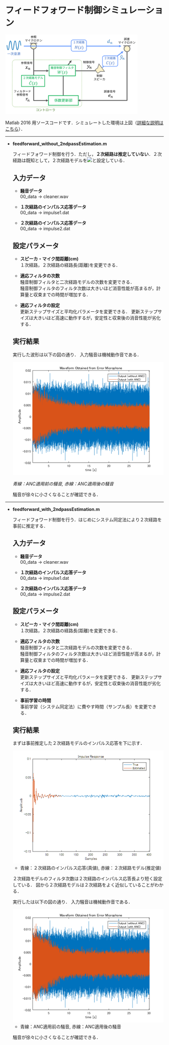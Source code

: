 # フィードフォワード制御シミュレーション
   
   <img src="https://github.com/YosukeSugiura/ActiveNoiseControl/blob/image/feedforward_system.png" width="420px" />
   
   Matlab 2016 用ソースコードです．シミュレートした環境は上図（[詳細な説明はこちら](https://github.com/YosukeSugiura/ActiveNoiseControl/wiki/フィードフォワード型のシステムモデル)）．

* * * 
- **feedforward_without_2ndpassEstimation.m**  

   フィードフォワード制御を行う．ただし，**２次経路は推定していない**．２次経路は既知として，２次経路モデルを<img src="https://latex.codecogs.com/png.latex?\dpi{120}&space;\hat{C}(z)=C(z)">と設定している． 
   
   ## 入力データ
   
   - **騒音データ**  
      00_data -> cleaner.wav  
      
   - **１次経路のインパルス応答データ**  
      00_data -> impulse1.dat
      
   - **２次経路のインパルス応答データ**  
      00_data -> impulse2.dat
    
   
   ## 設定パラメータ
   
   - **スピーカ・マイク間距離(cm)**  
      １次経路，２次経路の経路長(距離)を変更できる．
      
   - **適応フィルタの次数**  
      騒音制御フィルタと二次経路モデルの次数を変更できる．  
      騒音制御フィルタのフィルタ次数は大きいほど消音性能が高まるが，計算量と収束までの時間が増加する．
      
   - **適応フィルタの設定**   
      更新ステップサイズと平均化パラメータを変更できる．
      更新ステップサイズは大きいほど高速に動作するが，安定性と収束後の消音性能が劣化する．
   
   ## 実行結果
   
   実行した波形は以下の図の通り．
   入力騒音は機械動作音である．
   
   <img src="https://github.com/YosukeSugiura/ActiveNoiseControl/blob/master/01_feedforward/result_ff1.png">  
   
   *青線：ANC適用前の騒音, 赤線：ANC適用後の騒音*  
   
   騒音が徐々に小さくなることが確認できる．
   
* * * 
- **feedforward_with_2ndpassEstimation.m**  

   フィードフォワード制御を行う．はじめにシステム同定法により２次経路を事前に推定する．
   
   ## 入力データ
   
   - **騒音データ**  
      00_data -> cleaner.wav  
      
   - **１次経路のインパルス応答データ**  
      00_data -> impulse1.dat
      
   - **２次経路のインパルス応答データ**  
      00_data -> impulse2.dat
    
   
   ## 設定パラメータ
   
   - **スピーカ・マイク間距離(cm)**  
      １次経路，２次経路の経路長(距離)を変更できる．
      
   - **適応フィルタの次数**  
      騒音制御フィルタと二次経路モデルの次数を変更できる．  
      騒音制御フィルタのフィルタ次数は大きいほど消音性能が高まるが，計算量と収束までの時間が増加する．
      
   - **適応フィルタの設定**   
      更新ステップサイズと平均化パラメータを変更できる．
      更新ステップサイズは大きいほど高速に動作するが，安定性と収束後の消音性能が劣化する．
    
   - **事前学習の時間**   
      事前学習（システム同定法）に費やす時間（サンプル長）を変更できる．
   
   ## 実行結果
   
   まずは事前推定した２次経路モデルのインパルス応答を下に示す．
   
   <img src="https://github.com/YosukeSugiura/ActiveNoiseControl/blob/master/01_feedforward/result_2ndpath.png">  
   
   - 青線：２次経路のインパルス応答(真値), 赤線：２次経路モデル(推定値)
   
   ２次経路モデルのフィルタ次数は２次経路のインパルス応答長より短く設定している．
   図から２次経路モデルは２次経路をよく近似していることがわかる．
   
   実行したは以下の図の通り．
   入力騒音は機械動作音である．
   
   <img src="https://github.com/YosukeSugiura/ActiveNoiseControl/blob/master/01_feedforward/result_ff2.png">  
   
   - 青線：ANC適用前の騒音, 赤線：ANC適用後の騒音
   
   騒音が徐々に小さくなることが確認できる．
